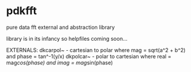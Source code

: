 # pdkfft
pure data fft external and abstraction library

library is in its infancy so helpfiles coming soon...

EXTERNALS:
dkcarpol~ - cartesian to polar where mag = sqrt(a^2 + b^2) and phase = tan^-1(y/x)
dkpolcar~ - polar to cartesian where real = mag*cos(phase) and imag = mag*sin(phase)
